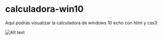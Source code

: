 # calculadora-win10

Aqui podras visualizar la calculadora de windows 10 echo con html y css3

![Alt text](https://i.imgur.com/G9HvGEm.png)
